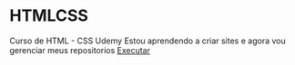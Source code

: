 # HTMLCSS
 Curso de HTML - CSS Udemy
 Estou aprendendo a criar sites e agora vou gerenciar meus repositorios
<a href="https://ohdutra.github.io/HTMLCSS/HTML/aula09.html">Executar </a>